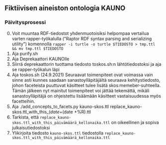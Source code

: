 ## Fiktiivisen aineiston ontologia KAUNO

### Päivitysprosessi
0. Voit muuntaa RDF-tiedostot yhdenmuotoisiksi helpompaa vertailua varten rapper-työkalulla ("Raptor RDF syntax parsing and serializing utility") komennolla `rapper -i turtle -o turtle $TIEDOSTO > tmp.ttl && mv tmp.ttl $TIEDOSTO`
1. Aja purify.sh
2. Aja Deprekaattori KAUNOlle
3. Siirrä deprekaattorin tuottama tiedosto toskos.sh:n lähtötiedostoksi ja aja se rapper-työkalun läpi
4. Aja toskos.sh
(24.9.2021) Seuraavat toimenpiteet ovat voimassa vain sinne asti kunnes saadaan sanastoylläpitäjältä seuraava kehitystiedosto, johon faceteista puuttuvat käsitteet tulee lisätä skos:memeber-suhteella. Tämän jälkeen nyt mainitut toimenpiteet voi jättää tekemättä, mikäli sanastoylläpitäjä on ohjeistettu lisäämään käsitteet vastaisuudessa myös facetteihin.
5. Aja ./add_concepts_to_facets.py kauno-skos.ttl replace_kauno-skos.ttl_with_this_$(date +%F)_$(date +%R).ttl
6. Tarkista, että `replace_kauno-skos.ttl_with_this_päivämäärä_kellonaika.ttl` on oikeellinen ja sopiva julkaisutiedostoksi
7. Ylikirjoita tiedosto `kauno-skos.ttl` tiedostolla `replace_kauno-skos.ttl_with_this_päivämäärä_kellonaika.ttl`
